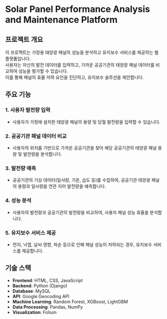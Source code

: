 # Solar Panel Performance Analysis and Maintenance Platform

## 프로젝트 개요
이 프로젝트는 가정용 태양광 패널의 성능을 분석하고 유지보수 서비스를 제공하는 웹 플랫폼입니다. <br>
사용자는 자신의 발전 데이터를 입력하고, 가까운 공공기관의 태양광 패널 데이터를 비교하여 성능을 평가할 수 있습니다.<br>
이를 통해 패널의 효율 저하 요인을 진단하고, 유지보수 솔루션을 제안합니다.

## 주요 기능

### 1. 사용자 발전량 입력
- 사용자가 가정에 설치한 태양광 패널의 용량 및 당월 발전량을 입력할 수 있습니다.

### 2. 공공기관 패널 데이터 비교
- 사용자의 위치를 기반으로 가까운 공공기관을 찾아 해당 공공기관의 태양광 패널 용량 및 발전량을 분석합니다.

### 3. 발전량 예측
- 공공기관의 기상 데이터(일사량, 기온, 습도 등)를 수집하여, 공공기관 태양광 패널의 용량과 일사량을 연관 지어 발전량을 예측합니다.

### 4. 성능 분석
- 사용자의 발전량과 공공기관의 발전량을 비교하여, 사용자 패널 성능 효율을 분석합니다.

### 5. 유지보수 서비스 제공
- 먼지, 낙엽, 날씨 영향, 파손 등으로 인해 패널 성능이 저하되는 경우, 유지보수 서비스를 제공합니다.

## 기술 스택
- **Frontend**: HTML, CSS, JavaScript
- **Backend**: Python (Django)
- **Database**: MySQL
- **API**: Google Geocoding API
- **Machine Learning**: Random Forest, XGBoost, LightGBM
- **Data Processing**: Pandas, NumPy
- **Visualization**: Folium
